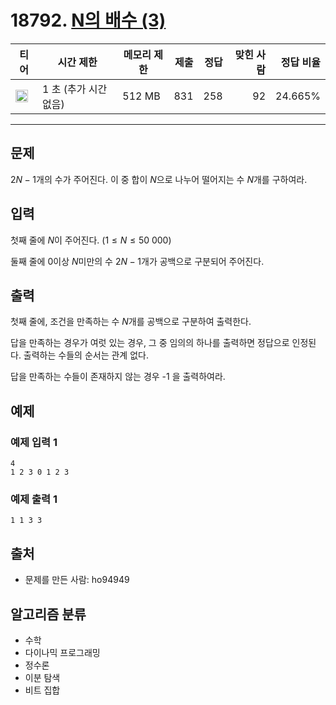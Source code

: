 # 18792. [N의 배수 (3)](https://www.acmicpc.net/problem/18792)

| 티어 | 시간 제한 | 메모리 제한 | 제출 | 정답 | 맞힌 사람 | 정답 비율 |
|---|---|---|---:|---:|---:|---:|
| <img src="https://static.solved.ac/tier_small/26.svg" width="20px" /> | 1 초 (추가 시간 없음) | 512 MB | 831 | 258 | 92 | 24.665% |

---

## 문제

$2N-1$개의 수가 주어진다. 이 중 합이 $N$으로 나누어 떨어지는 수 $N$개를 구하여라.

## 입력

첫째 줄에 $N$이 주어진다. ($1 \le N \le 50\ 000$)

둘째 줄에 $0$이상 $N$미만의 수 $2N-1$개가 공백으로 구분되어 주어진다.

## 출력

첫째 줄에, 조건을 만족하는 수 $N$개를 공백으로 구분하여 출력한다.

답을 만족하는 경우가 여럿 있는 경우, 그 중 임의의 하나를 출력하면 정답으로 인정된다. 출력하는 수들의 순서는 관계 없다.

답을 만족하는 수들이 존재하지 않는 경우 
-1
을 출력하여라.

## 예제

### 예제 입력 1

```
4
1 2 3 0 1 2 3
```

### 예제 출력 1

```
1 1 3 3
```

## 출처

- 문제를 만든 사람: ho94949

## 알고리즘 분류

- 수학
- 다이나믹 프로그래밍
- 정수론
- 이분 탐색
- 비트 집합

